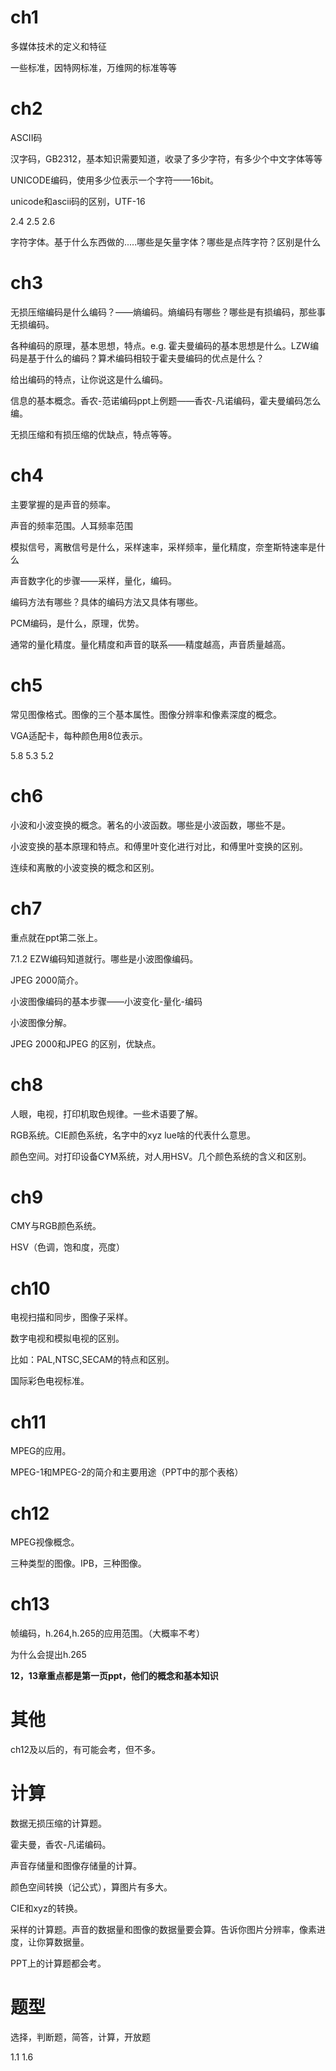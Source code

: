 # ch1

多媒体技术的定义和特征

一些标准，因特网标准，万维网的标准等等

# ch2

ASCII码

汉字码，GB2312，基本知识需要知道，收录了多少字符，有多少个中文字体等等

UNICODE编码，使用多少位表示一个字符——16bit。

unicode和ascii码的区别，UTF-16

2.4 2.5 2.6

字符字体。基于什么东西做的.....哪些是矢量字体？哪些是点阵字符？区别是什么

# ch3

无损压缩编码是什么编码？——熵编码。熵编码有哪些？哪些是有损编码，那些事无损编码。

各种编码的原理，基本思想，特点。e.g. 霍夫曼编码的基本思想是什么。LZW编码是基于什么的编码？算术编码相较于霍夫曼编码的优点是什么？

给出编码的特点，让你说这是什么编码。  

信息的基本概念。香农-范诺编码ppt上例题——香农-凡诺编码，霍夫曼编码怎么编。

无损压缩和有损压缩的优缺点，特点等等。

# ch4

主要掌握的是声音的频率。

声音的频率范围。人耳频率范围

模拟信号，离散信号是什么，采样速率，采样频率，量化精度，奈奎斯特速率是什么

声音数字化的步骤——采样，量化，编码。

编码方法有哪些？具体的编码方法又具体有哪些。

PCM编码，是什么，原理，优势。

通常的量化精度。量化精度和声音的联系——精度越高，声音质量越高。

# ch5

常见图像格式。图像的三个基本属性。图像分辨率和像素深度的概念。

VGA适配卡，每种颜色用8位表示。

5.8 5.3 5.2 

# ch6

小波和小波变换的概念。著名的小波函数。哪些是小波函数，哪些不是。

小波变换的基本原理和特点。和傅里叶变化进行对比，和傅里叶变换的区别。

连续和离散的小波变换的概念和区别。

# ch7

重点就在ppt第二张上。

7.1.2 EZW编码知道就行。哪些是小波图像编码。

JPEG 2000简介。

小波图像编码的基本步骤——小波变化-量化-编码

小波图像分解。

JPEG 2000和JPEG 的区别，优缺点。

# ch8

人眼，电视，打印机取色规律。一些术语要了解。

RGB系统。CIE颜色系统，名字中的xyz lue啥的代表什么意思。

颜色空间。对打印设备CYM系统，对人用HSV。几个颜色系统的含义和区别。

# ch9

CMY与RGB颜色系统。

HSV（色调，饱和度，亮度）

# ch10

电视扫描和同步，图像子采样。

数字电视和模拟电视的区别。

比如：PAL,NTSC,SECAM的特点和区别。

国际彩色电视标准。 

# ch11

MPEG的应用。

MPEG-1和MPEG-2的简介和主要用途（PPT中的那个表格）

# ch12

MPEG视像概念。

三种类型的图像。IPB，三种图像。

# ch13

帧编码，h.264,h.265的应用范围。（大概率不考）

为什么会提出h.265

**12，13章重点都是第一页ppt，他们的概念和基本知识**

# 其他

ch12及以后的，有可能会考，但不多。



# 计算

数据无损压缩的计算题。

霍夫曼，香农-凡诺编码。

声音存储量和图像存储量的计算。  

颜色空间转换（记公式），算图片有多大。

CIE和xyz的转换。



采样的计算题。声音的数据量和图像的数据量要会算。告诉你图片分辨率，像素进度，让你算数据量。

PPT上的计算题都会考。

# 题型

选择，判断题，简答，计算，开放题





1.1 1.6

